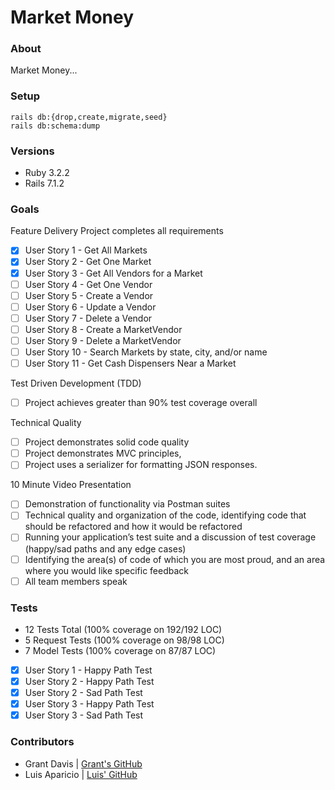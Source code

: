 # Market Money

### About

Market Money...

### Setup

```
rails db:{drop,create,migrate,seed}
rails db:schema:dump
```

### Versions

- Ruby 3.2.2
- Rails 7.1.2

### Goals

Feature Delivery
Project completes all requirements
- [x] User Story 1 - Get All Markets
- [x] User Story 2 - Get One Market
- [x] User Story 3 - Get All Vendors for a Market
- [ ] User Story 4 - Get One Vendor
- [ ] User Story 5 - Create a Vendor
- [ ] User Story 6 - Update a Vendor
- [ ] User Story 7 - Delete a Vendor
- [ ] User Story 8 - Create a MarketVendor
- [ ] User Story 9 - Delete a MarketVendor
- [ ] User Story 10 - Search Markets by state, city, and/or name
- [ ] User Story 11 - Get Cash Dispensers Near a Market

Test Driven Development (TDD)
- [ ] Project achieves greater than 90% test coverage overall

Technical Quality
- [ ] Project demonstrates solid code quality
- [ ] Project demonstrates MVC principles, 
- [ ] Project uses a serializer for formatting JSON responses.

10 Minute Video Presentation
- [ ] Demonstration of functionality via Postman suites
- [ ] Technical quality and organization of the code, identifying code that should be refactored and how it would be refactored
- [ ] Running your application’s test suite and a discussion of test coverage (happy/sad paths and any edge cases)
- [ ] Identifying the area(s) of code of which you are most proud, and an area where you would like specific feedback
- [ ] All team members speak

### Tests

* 12 Tests Total (100% coverage on 192/192 LOC)
* 5 Request Tests (100% coverage on 98/98 LOC)
* 7 Model Tests (100% coverage on 87/87 LOC)

- [x] User Story 1 - Happy Path Test
- [x] User Story 2 - Happy Path Test
- [x] User Story 2 - Sad Path Test
- [x] User Story 3 - Happy Path Test
- [x] User Story 3 - Sad Path Test

### Contributors

* Grant Davis | [Grant's GitHub](https://github.com/grantdavis303)
* Luis Aparicio | [Luis' GitHub](https://github.com/LuisAparicio14)